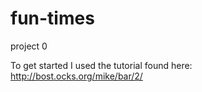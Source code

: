 # fun-times
project 0

To get started I used the tutorial found here: http://bost.ocks.org/mike/bar/2/
